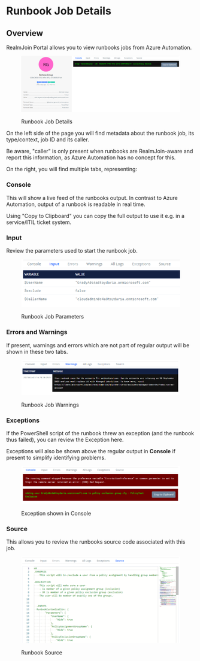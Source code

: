 # Runbook Job Details

## Overview

RealmJoin Portal allows you to view runbooks jobs from Azure Automation.&#x20;

<figure><img src="../../.gitbook/assets/image (8) (5).png" alt=""><figcaption><p>Runbook Job Details</p></figcaption></figure>

On the left side of the page you will find metadata about the runbook job, its type/context, job ID and its caller.&#x20;

Be aware, "caller" is only present when runbooks are RealmJoin-aware and report this information, as Azure Automation has no concept for this.

On the right, you will find multiple tabs, representing:

### Console

This will show a live feed of the runbooks output. In contrast to Azure Automation, output of a runbook is readable in real time.

Using "Copy to Clipboard" you can copy the full output to use it e.g. in a service/ITIL ticket system.

### Input

Review the parameters used to start the runbook job.

<figure><img src="../../.gitbook/assets/image (32).png" alt=""><figcaption><p>Runbook Job Parameters</p></figcaption></figure>

### Errors and Warnings

If present, warnings and errors which are not part of regular output will be shown in these two tabs.

<figure><img src="../../.gitbook/assets/image (22).png" alt=""><figcaption><p>Runbook Job Warnings</p></figcaption></figure>

### Exceptions

If the PowerShell script of the runbook threw an exception (and the runbook thus failed), you can review the Exception here.&#x20;

Exceptions will also be shown above the regular output in **Console** if present to simplify identifying problems.

<figure><img src="../../.gitbook/assets/image (24).png" alt=""><figcaption><p>Exception shown in Console</p></figcaption></figure>

### Source

This allows you to review the runbooks source code associated with this job.

<figure><img src="../../.gitbook/assets/image (33).png" alt=""><figcaption><p>Runbook Source</p></figcaption></figure>

